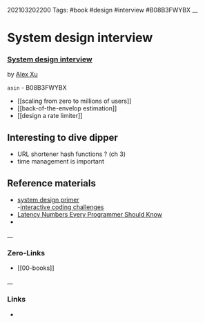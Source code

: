 202103202200
Tags: #book #design #interview #B08B3FWYBX
__
# System design interview

### [System design interview](https://www.goodreads.com/book/show/54109255-system-design-interview-an-insider-s-guide)  

by  [Alex Xu](https://medium.com/@xalex)  

`asin` - B08B3FWYBX

- [[scaling from zero to millions of users]]
- [[back-of-the-envelop estimation]]
- [[design a rate limiter]]
## Interesting to dive dipper  
 - URL shortener hash functions ?  (ch 3) 
 - time management is important  
## Reference materials 
- [system design primer](https://github.com/donnemartin/system-design-primer)  
-[interactive coding challenges](https://github.com/donnemartin/interactive-coding-challenges)  
- [Latency Numbers Every Programmer Should Know](https://colin-scott.github.io/personal_website/research/interactive_latency.html)  
- 
__
### Zero-Links
- [[00-books]]

__
### Links
- 

 
 